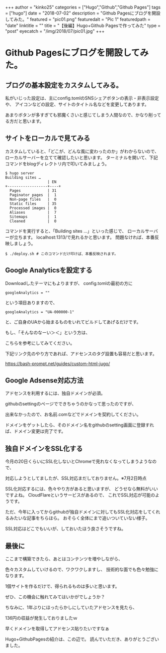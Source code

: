 +++
author = "kinko25"
categories = ["Hugo","Github","Github Pages"]
tags = ["hugo"]
date = "2018-07-02"
description = "Github Pagesにブログを開設してみた。"
featured = "pic01.png"
featuredalt = "Pic 1"
featuredpath = "date"
linktitle = ""
title = "【後編】Hugo+Github Pagesで作ってみた"
type = "post"
eyecatch = "/img/2018/07/pic01.jpg"
+++

# Github Pagesにブログを開設してみた。
## ブログの基本設定をカスタムしてみる。
私がいじった設定は、主にconfig.tomlのSNSシェアボタンの表示・非表示設定や、
アイコンなどの設定、サイトのタイトル名などを変更してあります。

あまりボタンが多すぎても邪魔くさいと感じてしまう人間なので、かなり削ってる方だと思います。

## サイトをローカルで見てみる

カスタムしていると、「どこが、どんな風に変わったのか」がわからないので、
ローカルサーバーを立てて確認したいと思います。
ターミナルを開いて、下記コマンドをblogディレクトリ内で叩いてみましょう。
```
$ hugo server
Building sites …
                   | EN
+------------------+----+
  Pages            | 31
  Paginator pages  |  1
  Non-page files   |  0
  Static files     | 35
  Processed images |  0
  Aliases          |  7
  Sitemaps         |  1
  Cleaned          |  0
```
コマンドを実行すると、「Building sites …」といった感じで、
ローカルサーバーが立ちます。
localhost:1313/で見れるかと思います。
問題なければ、本番反映しましょう。
```
$ ./deploy.sh # このコマンドだけ叩けば、本番反映されます。
```

## Google Analyticsを設定する
Downloadしたテーマにもよりますが、
config.tomlの最初の方に
```
googleAnalytics = ""
```
という項目ありますので、
```
googleAnalytics = "UA-000000-1"
```
と、ご自身のUAから始まるものをいれてビルドしてあげるだけです。

もし、「そんなのなーい＞＜」という方は、

こちらを参考にしてみてください。

下記リンク先のやり方であれば、アドセンスのタグ設置も容易だと思います。

https://bash-prompt.net/guides/custom-html-jugo/


## Google Adsense対応方法
アドセンスを利用するには、独自ドメインが必須。

githubのsettingのページでできちゃうのかなって思ったのですが、

出来なかったので、お名前.comなどでドメインを契約してください。

ドメインをゲットしたら、そのドメイン名をgithubのsetting画面に登録すれば、ドメイン変更は完了です。


## 独自ドメインをSSL化する
今月の20日くらいにSSL化しないとChromeで見れなくなってしまうようなので、

対応しようとしてましたが、SSL対応まだしておりません。※7月2日時点

SSL化対応するには、色々やり方があると思いますが、
どうせなら無料がいいですよね。
CloudFlareというサービスがあるので、
これでSSL対応が可能のようです。

ただ、今年に入ってからgithubが独自ドメインに対してもSSL化対応をしてくれるみたいな記事をちらほら。
おそらく全体にまで追いついていない様子。

SSL対応はどこでもいいが、しておいたほう良さそうですね。

## 最後に
ここまで構築できたら、あとはコンテンツを増やしながら、

色々カスタムしていけるので、ワクワクしますし、
技術的な面でも色々勉強になります。

1個サイトを作るだけで、得られるものは多いと思います。

ぜひ、この機会に触れてみてはいかがでしょうか？

ちなみに、1年ぶりにほったらかしにしていたアドセンスを見たら、

136円の収益が発生しておりましたｗ

早くドメインを取得してアドセンス貼りたいですなぁ

Hugo+GithubPagesの紹介は、この辺で。
読んでいただき、ありがとうございました。